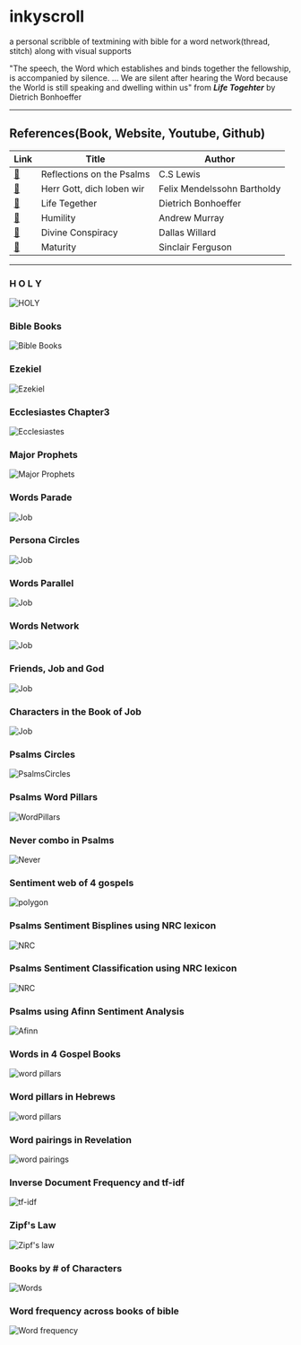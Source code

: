 # inkyscroll
a personal scribble of textmining with bible for a word network(thread, stitch) along with visual supports

"The speech, the Word which establishes and binds together the fellowship, is accompanied by silence. ...
We are silent after hearing the Word because the World is still speaking and dwelling within us"  from _**Life Togehter**_  by Dietrich Bonhoeffer

-------------------------------------------------------------------------------------------------------------------------------------
## References(Book, Website, Youtube, Github)
|  Link  | Title | Author |
|--------|-------|--------|
|[:link:](https://korycapps.files.wordpress.com/2012/11/cs-lewis-on-the-psalms.pdf) | Reflections on the Psalms | C.S Lewis |
|[:link:](https://www.carus-verlag.com/en/choir/sacred-choral-music/mendelssohn-herr-gott-dich-loben-wir-church-music-ix.html) | Herr Gott, dich loben wir | Felix Mendelssohn Bartholdy |
|[:link:](https://static1.squarespace.com/static/518c65fee4b0887d9a39138d/t/5827e7aab3db2b0f3d311bf5/1479010229503/Life+Together_Eng.pdf) | Life Tegether | Dietrich Bonhoeffer |
|[:link:](https://https://youtu.be/7JGIDsfHqO8) | Humility | Andrew Murray |
|[:link:](https://youtu.be/ezbExj7pT1s) | Divine Conspiracy | Dallas Willard |
|[:link:](https://www.goodreads.com/book/show/44291053-maturity) | Maturity | Sinclair Ferguson |

--------------------------------------------------------------------------------------------------------------------------------------
### H O L Y
![HOLY](https://github.com/inkyscope/inkyscroll/blob/master/figures/holy.png)

### Bible Books
![Bible Books](https://github.com/inkyscope/inkyscroll/blob/master/figures/BibleBooksTrees.png)

### Ezekiel
![Ezekiel](https://github.com/inkyscope/inkyscroll/blob/master/figures/Ezekiel_lord.png)

### Ecclesiastes Chapter3
![Ecclesiastes](https://github.com/inkyscope/inkyscroll/blob/master/figures/Ecclesiastes.png)

### Major Prophets
![Major Prophets](https://github.com/inkyscope/inkyscroll/blob/master/figures/JeremiahIsaiahEzekiel.png)

### Words Parade
![Job](https://github.com/inkyscope/inkyscroll/blob/master/figures/WordsParadeinJob.png)

### Persona Circles
![Job](https://github.com/inkyscope/inkyscroll/blob/master/figures/PersonaCirclesinJob.png)

### Words Parallel
![Job](https://github.com/inkyscope/inkyscroll/blob/master/figures/WordsParallelinJob.png)

### Words Network
![Job](https://github.com/inkyscope/inkyscroll/blob/master/figures/WordsNetinJob.png)

### Friends, Job and God
![Job](https://github.com/inkyscope/inkyscroll/blob/master/figures/FriendsJobGod.png)

### Characters in the Book of Job
![Job](https://github.com/inkyscope/inkyscroll/blob/master/figures/Job.png)

### Psalms Circles
![PsalmsCircles](https://github.com/inkyscope/inkyscroll/blob/master/figures/PsalmsCircles.png)

### Psalms Word Pillars
![WordPillars](https://github.com/inkyscope/inkyscroll/blob/master/figures/PsalmsPillars.png)

### Never combo in Psalms
![Never](https://github.com/inkyscope/inkyscroll/blob/master/figures/PsalmsNever.PNG)

### Sentiment web of 4 gospels
![polygon](https://github.com/inkyscope/inkyscroll/blob/master/figures/GospelsSentimentWeb.png)

### Psalms Sentiment Bisplines using NRC lexicon
![NRC](https://github.com/inkyscope/inkyscroll/blob/master/figures/PsalmsSentimentsBisplines.png)

### Psalms Sentiment Classification using NRC lexicon
![NRC](https://github.com/inkyscope/inkyscroll/blob/master/figures/PsalmsEmotions.png)


### Psalms using Afinn Sentiment Analysis
![Afinn](https://github.com/inkyscope/inkyscroll/blob/master/figures/PsamlsAfinn.png)

### Words in 4 Gospel Books
![word pillars](https://github.com/inkyscope/inkyscroll/blob/master/figures/MatthewMarkLukeJohn.png)

### Word pillars in Hebrews
![word pillars](https://github.com/inkyscope/inkyscroll/blob/master/figures/HebrewsTopPicks.png)

### Word pairings in Revelation
![word pairings](https://github.com/inkyscope/inkyscroll/blob/master/figures/RevelationWordPairings.png)

### Inverse Document Frequency and tf-idf
![tf-idf](https://github.com/inkyscope/inkyscroll/blob/master/figures/tf-idf.png)

### Zipf's Law
![Zipf's law](https://github.com/inkyscope/inkyscroll/blob/master/figures/Zipf'sLawofNewTestament.png)

### Books by # of Characters
![Words](https://github.com/inkyscope/inkyscroll/blob/master/figures/Treemapof%20Books.png)



### Word frequency across books of bible
![Word frequency](https://github.com/inkyscope/inkyscroll/blob/master/figures/WordFrequency.png)

